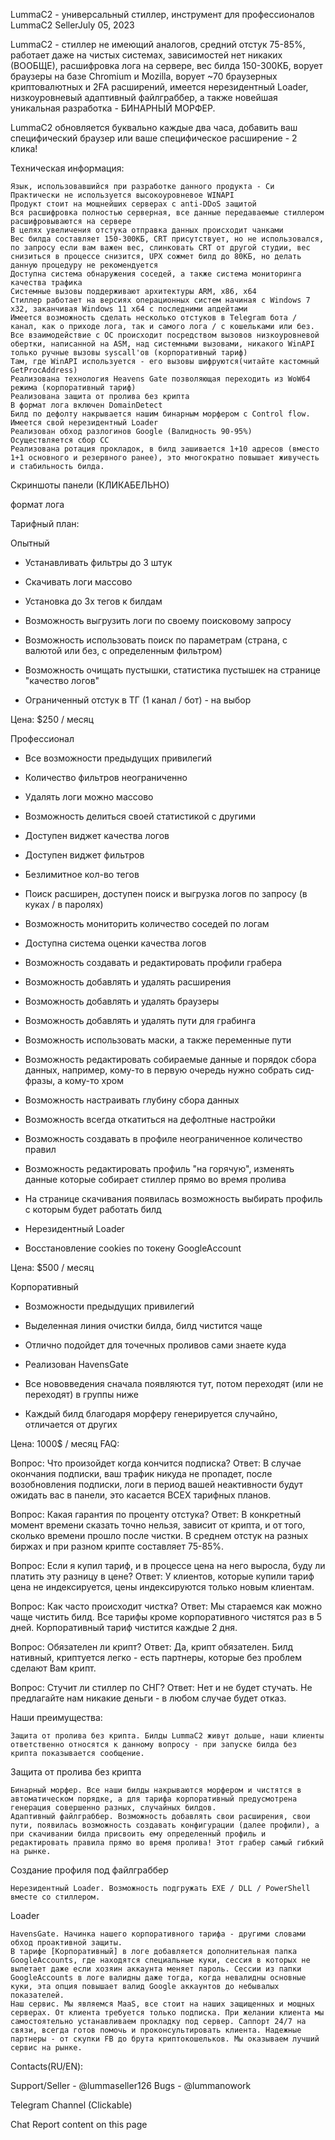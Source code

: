
LummaC2 - универсальный стиллер, инструмент для профессионалов
LummaC2 SellerJuly 05, 2023

LummaC2 - стиллер не имеющий аналогов, средний отстук 75-85%, работает даже на чистых системах, зависимостей нет никаких (ВООБЩЕ), расшифровка лога на сервере, вес билда 150-300КБ, ворует браузеры на базе Chromium и Mozilla, ворует ~70 браузерных криптовалютных и 2FA расширений, имеется нерезидентный Loader, низкоуровневый адаптивный файлграббер, а также новейшая уникальная разработка - БИНАРНЫЙ МОРФЕР. 

LummaC2 обновляется буквально каждые два часа, добавить ваш специфический браузер или ваше специфическое расширение - 2 клика!

Техническая информация:

    Язык, использовавшийся при разработке данного продукта - Cи
    Практически не используется высокоуровневое WINAPI
    Продукт стоит на мощнейших серверах с anti-DDoS защитой
    Вся расшифровка полностью серверная, все данные передаваемые стиллером расшифровываются на сервере
    В целях увеличения отстука отправка данных происходит чанками
    Вес билда составляет 150-300КБ, CRT присутствует, но не использовался, по запросу если вам важен вес, слинковать CRT от другой студии, вес снизиться в процессе снизится, UPX сожмет билд до 80КБ, но делать данную процедуру не рекомендуется
    Доступна система обнаружения соседей, а также система мониторинга качества трафика
    Системные вызовы поддерживают архитектуры ARM, x86, x64
    Стиллер работает на версиях операционных систем начиная с Windows 7 x32, заканчивая Windows 11 x64 с последними апдейтами
    Имеется возможность сделать несколько отстуков в Telegram бота / канал, как о приходе лога, так и самого лога / с кошельками или без.
    Все взаимодействие с ОС происходит посредством вызовов низкоуровневой обертки, написанной на ASM, над системными вызовами, никакого WinAPI только ручные вызовы syscall'ов (корпоративный тариф)
    Там, где WinAPI используется - его вызовы шифруются(читайте кастомный GetProcAddress)
    Реализована технология Heavens Gate позволяющая переходить из WoW64 режима (корпоративный тариф)
    Реализована защита от пролива без крипта
    В формат лога включен DomainDetect
    Билд по дефолту накрывается нашим бинарным морфером с Сontrol flow.
    Имеется свой нерезидентный Loader
    Реализован обход разлогинов Google (Валидность 90-95%)
    Осуществляется сбор СС
    Реализована ротация прокладок, в билд зашивается 1+10 адресов (вместо 1+1 основного и резервного ранее), это многократно повышает живучесть и стабильность билда.

Скриншоты панели (КЛИКАБЕЛЬНО)


формат лога


Тарифный план:

Опытный

- Устанавливать фильтры до 3 штук

- Скачивать логи массово

- Установка до 3х тегов к билдам

- Возможность выгрузить логи по своему поисковому запросу

- Возможность использовать поиск по параметрам (страна, с валютой или без, с определенным фильтром)

- Возможность очищать пустышки, статистика пустышек на странице "качество логов"

- Ограниченный отстук в ТГ (1 канал / бот) - на выбор

Цена: $250 / месяц


Профессионал

- Все возможности предыдущих привилегий

- Количество фильтров неограниченно

- Удалять логи можно массово

- Возможность делиться своей статистикой с другими

- Доступен виджет качества логов

- Доступен виджет фильтров

- Безлимитное кол-во тегов

- Поиск расширен, доступен поиск и выгрузка логов по запросу (в куках / в паролях)

- Возможность мониторить количество соседей по логам

- Доступна система оценки качества логов

- Возможность создавать и редактировать профили грабера

- Возможность добавлять и удалять расширения

- Возможность добавлять и удалять браузеры

- Возможность добавлять и удалять пути для грабинга

- Возможность использовать маски, а также переменные пути

- Возможность редактировать собираемые данные и порядок сбора данных, например, кому-то в первую очередь нужно собрать сид-фразы, а кому-то хром

- Возможность настраивать глубину сбора данных

- Возможность всегда откатиться на дефолтные настройки

- Возможность создавать в профиле неограниченное количество правил

- Возможность редактировать профиль "на горячую", изменять данные которые собирает стиллер прямо во время пролива

- На странице скачивания появилась возможность выбирать профиль с которым будет работать билд

- Нерезидентный Loader

- Восстановление cookies по токену GoogleAccount

Цена: $500 / месяц


Корпоративный

- Возможности предыдущих привилегий

- Выделенная линия очистки билда, билд чистится чаще

- Отлично подойдет для точечных проливов сами знаете куда

- Реализован HavensGate

- Все нововведения сначала появляются тут, потом переходят (или не переходят) в группы ниже

- Каждый билд благодаря морферу генерируется случайно, отличается от других

Цена: 1000$ / месяц
FAQ:

Вопрос: Что произойдет когда кончится подписка?
Ответ: В случае окончания подписки, ваш трафик никуда не пропадет, после возобновления подписки, логи в период вашей неактивности будут ожидать вас в панели, это касается ВСЕХ тарифных планов.

Вопрос: Какая гарантия по проценту отстука?
Ответ: В конкретный момент времени сказать точно нельзя, зависит от крипта, и от того, сколько времени прошло после чистки. В среднем отстук на разных биржах и при разном крипте составляет 75-85%.

Вопрос: Если я купил тариф, и в процессе цена на него выросла, буду ли платить эту разницу в цене?
Ответ: У клиентов, которые купили тариф цена не индексируется, цены индексируются только новым клиентам.

Вопрос: Как часто происходит чистка?
Ответ: Мы стараемся как можно чаще чистить билд. Все тарифы кроме корпоративного чистятся раз в 5 дней. Корпоративный тариф чистится каждые 2 дня.

Вопрос: Обязателен ли крипт?
Ответ: Да, крипт обязателен. Билд нативный, криптуется легко - есть партнеры, которые без проблем сделают Вам крипт.

Вопрос: Стучит ли стиллер по СНГ?
Ответ: Нет и не будет стучать. Не предлагайте нам никакие деньги - в любом случае будет отказ.

Наши преимущества:

    Защита от пролива без крипта. Билды LummaC2 живут дольше, наши клиенты ответственно относятся к данному вопросу - при запуске билда без крипта показывается сообщение.

Защита от пролива без крипта

    Бинарный морфер. Все наши билды накрываются морфером и чистятся в автоматическом порядке, а для тарифа корпоративный предусмотрена генерация совершенно разных, случайных билдов.
    Адаптивный файлграббер. Возможность добавлять свои расширения, свои пути, появилась возможность создавать конфигурации (далее профили), а при скачивании билда присвоить ему определенный профиль и редактировать правила прямо во время пролива! Этот грабер самый гибкий на рынке.

Создание профиля под файлграббер

    Нерезидентный Loader. Возможность подгружать EXE / DLL / PowerShell вместе со стиллером.

Loader


    HavensGate. Начинка нашего корпоративного тарифа - другими словами обход проактивной защиты.
    В тарифе [Корпоративный] в логе добавляется дополнительная папка GoogleAccounts, где находятся специальные куки, сессия в которых не вылетает даже если хозяин аккаунта меняет пароль. Сессии из папки GoogleAccounts в логе валидны даже тогда, когда невалидны основные куки, эта опция повышает валид Google аккаунтов до небывалых показателей.
    Наш сервис. Мы являемся MaaS, все стоит на наших защищенных и мощных серверах. От клиента требуется только подписка. При желании клиента мы самостоятельно устанавливаем прокладку под сервер. Саппорт 24/7 на связи, всегда готов помочь и проконсультировать клиента. Надежные партнеры - от скупки FB до брута криптокошельков. Мы оказываем лучший сервис на рынке.

Contacts(RU/EN):

Support/Seller - @lummaseller126
Bugs - @lummanowork

Telegram Channel (Clickable)

Chat
Report content on this page
